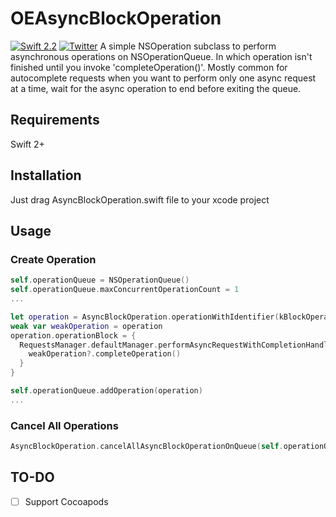 # OEAsyncBlockOperation
[![Swift 2.2](https://img.shields.io/badge/Swift-2.2-orange.svg?style=flat)](https://developer.apple.com/swift/)
[![Twitter](https://img.shields.io/badge/Twitter-@orelm-blue.svg?style=flat)](http://twitter.com/OrElm)
A simple NSOperation subclass to perform asynchronous operations on NSOperationQueue. In which operation isn't finished until you invoke 'completeOperation()'.
Mostly common for autocomplete requests when you want to perform only one async request at a time, wait for the async operation to end before exiting the queue.
## Requirements
Swift 2+

## Installation
Just drag AsyncBlockOperation.swift file to your xcode project

## Usage
### Create Operation
```swift
self.operationQueue = NSOperationQueue()
self.operationQueue.maxConcurrentOperationCount = 1
...

let operation = AsyncBlockOperation.operationWithIdentifier(kBlockOperationIdentifer, queue: self.operationQueue)
weak var weakOperation = operation
operation.operationBlock = {
  RequestsManager.defaultManager.performAsyncRequestWithCompletionHandler {
    weakOperation?.completeOperation()
  }
}

self.operationQueue.addOperation(operation)
...
```
### Cancel All Operations
```swift
AsyncBlockOperation.cancelAllAsyncBlockOperationOnQueue(self.operationQueue, withIdentifier: kBlockOperationIdentifer)
```

## TO-DO
- [ ] Support Cocoapods
